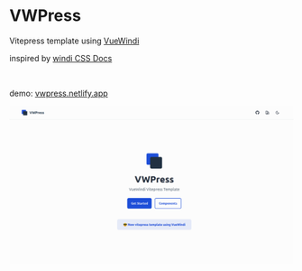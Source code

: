 # VWPress

Vitepress template using [VueWindi](https://github.com/drope222/VueWindi)

inspired by [windi CSS Docs](https://github.com/windicss/docs)



<br />

demo: [vwpress.netlify.app](https://vwpress.netlify.app)

![](https://github.com/drope222/vwpress/blob/main/example.png)